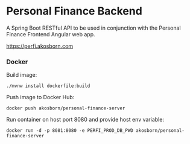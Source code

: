 # Personal Finance Backend
A Spring Boot RESTful API to be used in conjunction with the Personal Finance Frontend Angular web app. 

https://perfi.akosborn.com

### Docker
Build image:
```
./mvnw install dockerfile:build
```

Push image to Docker Hub:
```
docker push akosborn/personal-finance-server
```

Run container on host port 8080 and provide host env variable:
```
docker run -d -p 8081:8080 -e PERFI_PROD_DB_PWD akosborn/personal-finance-server
```
